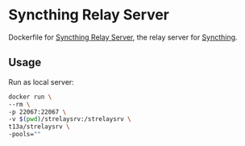 # Syncthing Relay Server

Dockerfile for [Syncthing Relay Server](https://docs.syncthing.net/users/strelaysrv.html), the relay server for [Syncthing](https://syncthing.net/).

## Usage

Run as local server:

```sh
docker run \
--rm \
-p 22067:22067 \
-v $(pwd)/strelaysrv:/strelaysrv \
t13a/strelaysrv \
-pools=""
```
